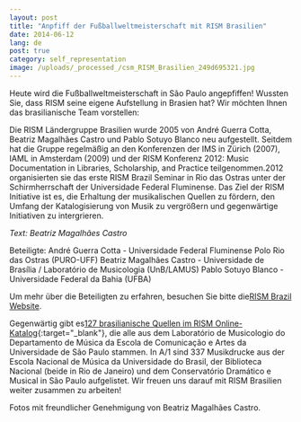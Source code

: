 ```yaml
---
layout: post
title: "Anpfiff der Fußballweltmeisterschaft mit RISM Brasilien"
date: 2014-06-12
lang: de
post: true
category: self_representation
image: /uploads/_processed_/csm_RISM_Brasilien_249d695321.jpg
---
```



Heute wird die Fußballweltmeisterschaft in São Paulo angepfiffen! Wussten Sie, dass RISM seine eigene Aufstellung in Brasien hat? Wir möchten Ihnen das brasilianische Team vorstellen:



Die RISM Ländergruppe Brasilien wurde 2005 von André Guerra Cotta, Beatriz Magalhães Castro und Pablo Sotuyo Blanco neu aufgestellt. Seitdem hat die Gruppe regelmäßig an den Konferenzen der IMS in Zürich (2007), IAML in Amsterdam (2009) und der RISM Konferenz 2012: Music Documentation in Libraries, Scholarship, and Practice teilgenommen.2012 organisierten sie das erste RISM Brazil Seminar in Rio das Ostras unter der Schirmherrschaft der Universidade Federal Fluminense. Das Ziel der RISM Initiative ist es, die Erhaltung der musikalischen Quellen zu fördern, den Umfang der Katalogisierung von Musik zu vergrößern und gegenwärtige Initiativen zu intergrieren.

_Text: Beatriz Magalhães Castro_

Beteiligte:
André Guerra Cotta - Universidade Federal Fluminense Polo Rio das Ostras (PURO-UFF)
Beatriz Magalhães Castro - Universidade de Brasília / Laboratório de Musicologia (UnB/LAMUS)
Pablo Sotuyo Blanco - Universidade Federal da Bahia (UFBA)

Um mehr über die Beteiligten zu erfahren, besuchen Sie bitte die[RISM Brazil Website](/de/workgroups/brazil-universities-of-bahia-brasilia-campinas-minas-gerais/contributors.html).



Gegenwärtig gibt es[127 brasilianische Quellen im RISM Online-Katalog](https://opac.rism.info/metaopac/search.do?methodToCall=submitButtonCall&methodToCallParameter=submitSearch&refine=false&submitButtonCall_submitSearch=Search&searchCategories%5B0%5D=6012&searchString%5B0%5D=BR-*&combinationOperator%5B1%5D=AND&searchCategories%5B1%5D=200&searchString%5B1%5D=&combinationOperator%5B2%5D=AND&searchCategories%5B2%5D=100&searchString%5B2%5D=&combinationOperator%5B3%5D=AND&searchCategories%5B3%5D=6015&searchString%5B3%5D=&searchRestrictionValue1%5B0%5D=&searchRestrictionID%5B0%5D=14&searchRestrictionValue1%5B1%5D=&searchRestrictionID%5B1%5D=13){:target="_blank"}, die alle aus dem Laboratório de Musicologio do Departamento de Música da Escola de Comunicação e Artes da Universidade de São Paulo stammen. In A/1 sind 337 Musikdrucke aus der Escola Nacional de Música da Universidade do Brasil, der Biblioteca Nacional (beide in Rio de Janeiro) und dem Conservatório Dramático e Musical in São Paulo aufgelistet. Wir freuen uns darauf mit RISM Brasilien weiter zusammen zu arbeiten!

Fotos mit freundlicher Genehmigung von Beatriz Magalhães Castro.